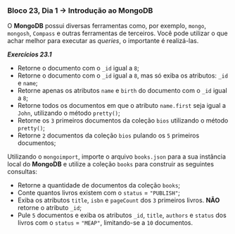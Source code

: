 ### Bloco 23, Dia 1 -> Introdução ao MongoDB

O **MongoDB** possui diversas ferramentas como, por exemplo, `mongo`, `mongosh`, `Compass` e outras ferramentas de terceiros. Você pode utilizar o que achar melhor para executar as _queries_, o importante é realizá-las.


_**Exercícios 23.1**_

 - Retorne o documento com o `_id` igual a `8`;
 - Retorne o documento com o `_id` igual a `8`, mas só exiba os atributos: `_id` e `name`;
 - Retorne apenas os atributos `name` e `birth` do documento com o `_id` igual a `8`;
 - Retorne todos os documentos em que o atributo `name.first` seja igual a `John`, utilizando o método `pretty()`;
 - Retorne os `3` primeiros documentos da coleção `bios` utilizando o método `pretty()`;
 - Retorne `2` documentos da coleção `bios` pulando os `5` primeiros documentos;

Utilizando o `mongoimport`, importe o arquivo `books.json` para a sua instância local do **MongoDB** e utilize a coleção `books` para construir as seguintes consultas:

 - Retorne a quantidade de documentos da coleção `books`;
 - Conte quantos livros existem com o `status` = `"PUBLISH"`;
 - Exiba os atributos `title`, `isbn` e `pageCount` dos `3` primeiros livros. **NÃO** retorne o atributo `_id`;
 - Pule `5` documentos e exiba os atributos `_id`, `title`, `authors` e `status` dos livros com o `status` = `"MEAP"`, limitando-se a `10` documentos.